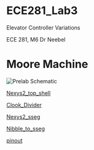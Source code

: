 ECE281_Lab3
===========

Elevator Controller Variations

ECE 281, M6 Dr Neebel

Moore Machine
===========

![Prelab Schematic](https://github.com/KyleJonas/ECE281_Lab3/blob/master/Prelab_Schematic.PNG?raw=true "Image")

[Nexys2_top_shell](https://github.com/KyleJonas/ECE281_Lab3/blob/master/Nexys2_top_shell.vhd)

[Clook_Divider](https://github.com/KyleJonas/ECE281_Lab3/blob/master/Clock_Divider.vhd)

[Nexys2_sseg](https://github.com/KyleJonas/ECE281_Lab3/blob/master/nexys2_sseg.vhd)

[Nibble_to_sseg](https://github.com/KyleJonas/ECE281_Lab3/blob/master/nibble_to_sseg.vhd)

[pinout](https://github.com/KyleJonas/ECE281_CE3/blob/master/MooreElevatorController_Shell.vhd)
